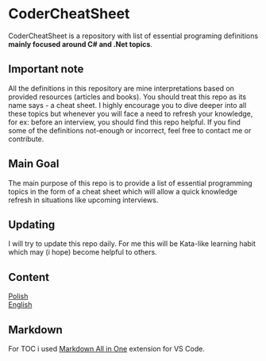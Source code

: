 # CoderCheatSheet

CoderCheatSheet is a repository with list of essential programing definitions <b> mainly focused around C# and .Net topics</b>.

## Important note

All the definitions in this repository are mine interpretations based on provided resources (articles and books). You should treat this repo as its name says - a cheat sheet.
I highly encourage you to dive deeper into all these topics but whenever you will face a need to refresh your knowledge, for ex: before an interview, you should find this repo helpful.
If you find some of the definitions not-enough or incorrect, feel free to contact me or contribute.

## Main Goal

The main purpose of this repo is to provide a list of essential programming topics in the form of a cheat sheet which will allow a quick knowledge refresh in situations like upcoming interviews. 

## Updating

I will try to update this repo daily.
For me this will be Kata-like learning habit which may (i hope) become helpful to others.

## Content

<a href=[Polish.md](https://github.com/mwawerHub/CoderCheatSheet/blob/main/Polish.md)>Polish</a>
<br>
<a href=[English.md](https://github.com/mwawerHub/CoderCheatSheet/blob/main/English.md)>English</a>

## Markdown

For TOC i used <a href="https://marketplace.visualstudio.com/items?itemName=yzhang.markdown-all-in-one">Markdown All in One</a> extension for VS Code.
